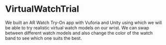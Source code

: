 # VirtualWatchTrial
We built an AR Watch Try-On app with Vuforia and Unity using which we will be able to try realistic virtual watch models on our wrist. We can swap between different watch models and also change the color of the watch band to see which one suits the best.
